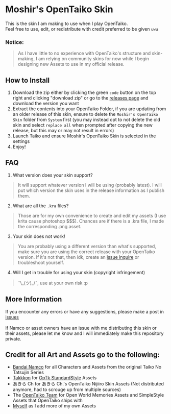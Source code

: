 # Moshir's OpenTaiko Skin
This is the skin I am making to use when I play OpenTaiko.
<br>
Feel free to use, edit, or redistribute with credit preferred to be given `uwu`

### Notice:
> As I have little to no experience with OpenTaiko's structure and skin-making, I am relying on community skins for now while I begin designing new Assets to use in my official release.

## How to Install
1. Download the zip either by clicking the green `code` button on the top right and clicking "download zip" or go to the [releases page](https://github.com/MoshirMoshir/Moshir-OpenTaiko-Skin/releases) and download the version you want
2. Extract the contents into your OpenTaiko Folder, if you are updating from an older release of this skin, ensure to delete the `Moshir's OpenTaiko Skin` folder from `System` first (you may instead opt to not delete the old skin and select `replace all` when prompted after copying the new release, but this may or may not result in errors)
3. Launch Taiko and ensure Moshir's OpenTaiko Skin is selected in the settings
4. Enjoy!

## FAQ
1. What version does your skin support?
> It will support whatever version I will be using (probably latest). I will put which version the skin uses in the release information as I publish them.
2. What are all the `.kra` files?
> Those are for my own convenience to create and edit my assets (I use krita cause photoshop $$$). Chances are if there is a .kra file, I made the corresponding .png asset.
3. Your skin does not work!
> You are probably using a different version than what's supported, make sure you are using the correct release with your OpenTaiko version.
> If it's not that, then idk, create an [issue inquire](https://github.com/MoshirMoshir/Moshir-OpenTaiko-Skin/releases) or troubleshoot yourself.
4. Will I get in trouble for using your skin (copyright infringement)
> ¯\\\_(ツ)\_/¯, use at your own risk :p


## More Information
If you encounter any errors or have any suggestions, please make a post in [issues](https://github.com/MoshirMoshir/Moshir-OpenTaiko-Skin/releases)
<br><br>
If Namco or asset owners have an issue with me distributing this skin or their assets, please let me know and I will immediately make this repository private.

## Credit for all Art and Assets go to the following:
- [Bandai Namco](https://taiko.namco-ch.net/taiko/en/) for all Characters and Assets from the original Taiko No Tatsujin Series
- [Takkkon](https://github.com/Takkkom/OpTk-StandardStyle/commits?author=Takkkom) for [OpTk StandardStyle](https://github.com/Takkkom/OpTk-StandardStyle) Assets
- あきら Ch for あきら Ch.'s OpenTaiko Nijiiro Skin Assets (Not distributed anymore, had to scrouge up from multiple sources)
- The [OpenTaiko Team](https://github.com/0auBSQ/OpenTaiko) for Open World Memories Assets and SimpleStyle Assets that OpenTaiko ships with
- [Myself](https://github.com/MoshirMoshir) as I add more of my own Assets
